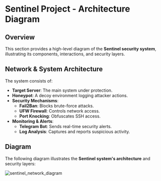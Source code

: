# Sentinel Project - Architecture Diagram

## **Overview**
This section provides a high-level diagram of the **Sentinel security system**, illustrating its components, interactions, and security layers.

## **Network & System Architecture**
The system consists of:
- **Target Server**: The main system under protection.
- **Honeypot**: A decoy environment logging attacker actions.
- **Security Mechanisms**:
  - **Fail2Ban**: Blocks brute-force attacks.
  - **UFW Firewall**: Controls network access.
  - **Port Knocking**: Obfuscates SSH access.
- **Monitoring & Alerts**:
  - **Telegram Bot**: Sends real-time security alerts.
  - **Log Analysis**: Captures and reports suspicious activity.

## **Diagram**
The following diagram illustrates the **Sentinel system's architecture** and security layers:

![sentinel_network_diagram](https://github.com/user-attachments/assets/e370bbc0-d572-4f5f-83a4-7d90246f9aa1)
